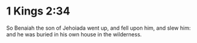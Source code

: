 # 1 Kings 2:34

So Benaiah the son of Jehoiada went up, and fell upon him, and slew him: and he was buried in his own house in the wilderness.